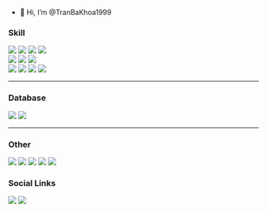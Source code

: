 - 👋 Hi, I’m @TranBaKhoa1999

<!---
TranBaKhoa1999/TranBaKhoa1999 is a ✨ special ✨ repository because its `README.md` (this file) appears on your GitHub profile.
You can click the Preview link to take a look at your changes.
--->
<section id='language'>
  <h3>Skill</h3>
  <div id='be'>
      <img src="https://img.shields.io/badge/php-%23777BB4.svg?style=for-the-badge&logo=php&logoColor=white">
      <img src="https://img.shields.io/badge/laravel-%23FF2D20.svg?style=for-the-badge&logo=laravel&logoColor=white">
      <img src="https://img.shields.io/badge/CodeIgniter-%23E7522F.svg?style=for-the-badge&logo=codeigniter&logoColor=white">
      <img src="https://img.shields.io/badge/CakePHP-%23E10C02.svg?style=for-the-badge&logo=cakephp&logoColor=white">
  </div>
  <div id='fe'>
      <img src="https://img.shields.io/badge/node.js-6DA55F?style=for-the-badge&logo=node.js&logoColor=white">
      <img src="https://img.shields.io/badge/Next.js-%23000000.svg?style=for-the-badge&logo=nextdotjs&logoColor=white">
      <img src="https://img.shields.io/badge/javascript-%23323330.svg?style=for-the-badge&logo=javascript&logoColor=%23F7DF1E">
    <div>
      <img src="https://img.shields.io/badge/jQuery-%230769AD.svg?style=for-the-badge&logo=jquery&logoColor=white">
      <img src="https://img.shields.io/badge/Bootstrap-%23563D7C.svg?style=for-the-badge&logo=bootstrap&logoColor=white">
      <img src="https://img.shields.io/badge/Sass-%23CF649A.svg?style=for-the-badge&logo=sass&logoColor=white">
      <img src="https://img.shields.io/badge/Tailwind%20CSS-%2338B2AC.svg?style=for-the-badge&logo=tailwindcss&logoColor=white">
    </div>
  </div>
</section>
<hr>
<section id='database'>
  <h3>Database</h3>
  <img src="https://img.shields.io/badge/mysql-%234479A1.svg?style=for-the-badge&logo=mysql&logoColor=white">
  <img src="https://img.shields.io/badge/sql%20server-%23276EC2.svg?style=for-the-badge&logo=microsoft%20sql%20server&logoColor=white">
</section>
<hr>
<section id='other'>
  <h3>Other</h3>
    <img src="https://img.shields.io/badge/Git-%23F1502F.svg?style=for-the-badge&logo=git&logoColor=white">
    <img src="https://img.shields.io/badge/docker-%232496ED.svg?style=for-the-badge&logo=docker&logoColor=white">
    <img src="https://img.shields.io/badge/Linux-%2300A400.svg?style=for-the-badge&logo=linux&logoColor=white">
    <img src="https://img.shields.io/badge/Redis-%23D92C2F.svg?style=for-the-badge&logo=redis&logoColor=white">
    <img src="https://img.shields.io/badge/CI/CD-%2304CC11.svg?style=for-the-badge&logo=gitlab&logoColor=white">
</section>

<section id='social'>
  <h3>Social Links</h3>
  <a href='https://www.linkedin.com/in/khoa-tran-ba-1a12a31b5/'><img src="https://img.shields.io/badge/LinkedIn-%230A66C2.svg?style=for-the-badge&logo=linkedin&logoColor=white"></a>
  <a href='mailto:tbkhoa1999@gmail.com'><img src='https://img.shields.io/badge/Gmail-%23D14836.svg?style=for-the-badge&logo=gmail&logoColor=white'></a>
</section>


